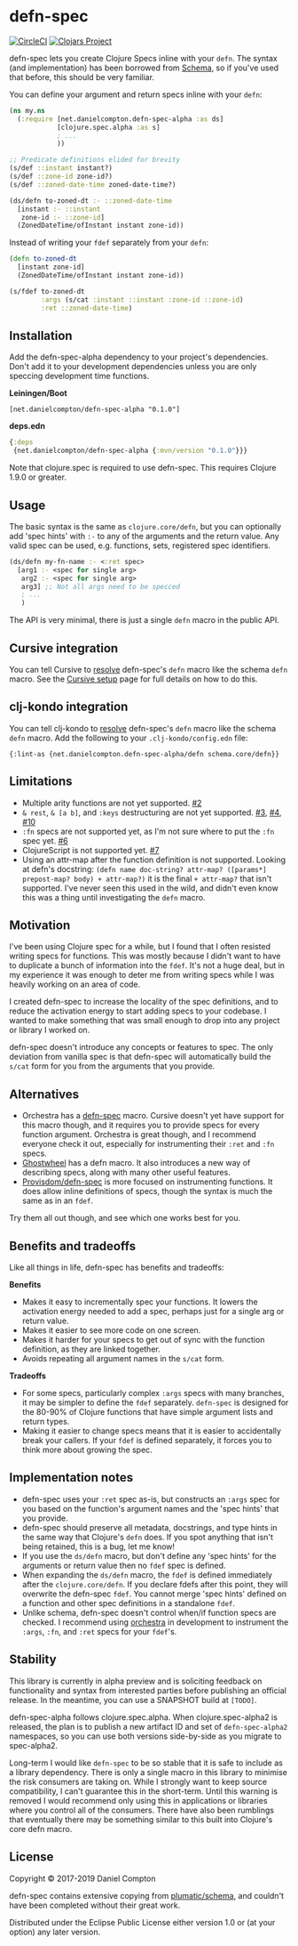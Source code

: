 # defn-spec

[![CircleCI](https://circleci.com/gh/danielcompton/defn-spec.svg?style=svg)](https://circleci.com/gh/danielcompton/defn-spec) [![Clojars Project](https://img.shields.io/clojars/v/net.danielcompton/defn-spec-alpha.svg)](https://clojars.org/net.danielcompton/defn-spec-alpha)

defn-spec lets you create Clojure Specs inline with your `defn`. The syntax (and implementation) has been borrowed from [Schema](https://github.com/plumatic/schema), so if you've used that before, this should be very familiar.

You can define your argument and return specs inline with your `defn`:

```clj
(ns my.ns
  (:require [net.danielcompton.defn-spec-alpha :as ds]
            [clojure.spec.alpha :as s]
            ; ...
            ))

;; Predicate definitions elided for brevity
(s/def ::instant instant?)
(s/def ::zone-id zone-id?)
(s/def ::zoned-date-time zoned-date-time?)

(ds/defn to-zoned-dt :- ::zoned-date-time
  [instant :- ::instant
   zone-id :- ::zone-id]
  (ZonedDateTime/ofInstant instant zone-id))
```

Instead of writing your `fdef` separately from your `defn`:

```clj
(defn to-zoned-dt
  [instant zone-id]
  (ZonedDateTime/ofInstant instant zone-id))

(s/fdef to-zoned-dt
        :args (s/cat :instant ::instant :zone-id ::zone-id)
        :ret ::zoned-date-time)
```

## Installation

Add the defn-spec-alpha dependency to your project's dependencies. Don't add it to your development dependencies unless you are only speccing development time functions.

**Leiningen/Boot**

`[net.danielcompton/defn-spec-alpha "0.1.0"]`

**deps.edn**

```clojure
{:deps
 {net.danielcompton/defn-spec-alpha {:mvn/version "0.1.0"}}}
```

Note that clojure.spec is required to use defn-spec. This requires Clojure 1.9.0 or greater.

## Usage

The basic syntax is the same as `clojure.core/defn`, but you can optionally add 'spec hints' with `:-` to any of the arguments and the return value. Any valid spec can be used, e.g. functions, sets, registered spec identifiers.

```clj
(ds/defn my-fn-name :- <:ret spec>
  [arg1 :- <spec for single arg>
   arg2 :- <spec for single arg>
   arg3] ;; Not all args need to be specced
   ; ...
   )
```

The API is very minimal, there is just a single `defn` macro in the public API.

## Cursive integration

You can tell Cursive to [resolve](https://cursive-ide.com/userguide/macros.html) defn-spec's `defn` macro like the schema `defn` macro. See the [Cursive setup](doc/cursive.md) page for full details on how to do this.

## clj-kondo integration

You can tell clj-kondo to [resolve](https://cljdoc.org/d/clj-kondo/clj-kondo/CURRENT/doc/configuration#lint-a-custom-macro-like-a-built-in-macro) defn-spec's `defn` macro like the schema `defn` macro. Add the following to your `.clj-kondo/config.edn` file:

```
{:lint-as {net.danielcompton.defn-spec-alpha/defn schema.core/defn}}
```

## Limitations

* Multiple arity functions are not yet supported. [#2](https://github.com/danielcompton/defn-spec/issues/2)
* `& rest`, `& [a b]`, and `:keys` destructuring are not yet supported. [#3](https://github.com/danielcompton/defn-spec/issues/3), [#4](https://github.com/danielcompton/defn-spec/issues/3), [#10](https://github.com/danielcompton/defn-spec/issues/10)
* `:fn` specs are not supported yet, as I'm not sure where to put the `:fn` spec yet. [#6](https://github.com/danielcompton/defn-spec/issues/6)
* ClojureScript is not supported yet. [#7](https://github.com/danielcompton/defn-spec/issues/7)
* Using an attr-map after the function definition is not supported. Looking at defn's docstring: `(defn name doc-string? attr-map? ([params*] prepost-map? body) + attr-map?)` it is the final `+ attr-map?` that isn't supported. I've never seen this used in the wild, and didn't even know this was a thing until investigating the `defn` macro.

## Motivation

I've been using Clojure spec for a while, but I found that I often resisted writing specs for functions. This was mostly because I didn't want to have to duplicate a bunch of information into the `fdef`. It's not a huge deal, but in my experience it was enough to deter me from writing specs while I was heavily working on an area of code. 

I created defn-spec to increase the locality of the spec definitions, and to reduce the activation energy to start adding specs to your codebase. I wanted to make something that was small enough to drop into any project or library I worked on.

defn-spec doesn't introduce any concepts or features to spec. The only deviation from vanilla spec is that defn-spec will automatically build the `s/cat` form for you from the arguments that you provide.

## Alternatives

* Orchestra has a [defn-spec](https://github.com/jeaye/orchestra#defn-spec) macro. Cursive doesn't yet have support for this macro though, and it requires you to provide specs for every function argument. Orchestra is great though, and I recommend everyone check it out, especially for instrumenting their `:ret` and `:fn` specs.
* [Ghostwheel](https://github.com/gnl/ghostwheel) has a defn macro. It also introduces a new way of describing specs, along with many other useful features.
* [Provisdom/defn-spec](https://github.com/Provisdom/defn-spec) is more focused on instrumenting functions. It does allow inline definitions of specs, though the syntax is much the same as in an `fdef`.

Try them all out though, and see which one works best for you.

## Benefits and tradeoffs

Like all things in life, defn-spec has benefits and tradeoffs:

**Benefits**

* Makes it easy to incrementally spec your functions. It lowers the activation energy needed to add a spec, perhaps just for a single arg or return value.
* Makes it easier to see more code on one screen.
* Makes it harder for your specs to get out of sync with the function definition, as they are linked together.
* Avoids repeating all argument names in the `s/cat` form.

**Tradeoffs**

* For some specs, particularly complex `:args` specs with many branches, it may be simpler to define the `fdef` separately. `defn-spec` is designed for the 80-90% of Clojure functions that have simple argument lists and return types.
* Making it easier to change specs means that it is easier to accidentally break your callers. If your `fdef` is defined separately, it forces you to think more about growing the spec.

## Implementation notes

* defn-spec uses your `:ret` spec as-is, but constructs an `:args` spec for you based on the function's argument names and the 'spec hints' that you provide.
* defn-spec should preserve all metadata, docstrings, and type hints in the same way that Clojure's `defn` does. If you spot anything that isn't being retained, this is a bug, let me know!
* If you use the `ds/defn` macro, but don't define any 'spec hints' for the arguments or return value then no `fdef` spec is defined.
* When expanding the `ds/defn` macro, the `fdef` is defined immediately after the `clojure.core/defn`. If you declare fdefs after this point, they will overwrite the defn-spec `fdef`. You cannot merge 'spec hints' defined on a function and other spec definitions in a standalone `fdef`.
* Unlike schema, defn-spec doesn't control when/if function specs are checked. I recommend using [orchestra](https://github.com/jeaye/orchestra) in development to instrument the `:args`, `:fn`, and `:ret` specs for your `fdef`'s.

## Stability

This library is currently in alpha preview and is soliciting feedback on functionality and syntax from interested parties before publishing an official release. In the meantime, you can use a SNAPSHOT build at `[TODO]`.

defn-spec-alpha follows clojure.spec.alpha. When clojure.spec-alpha2 is released, the plan is to publish a new artifact ID and set of `defn-spec-alpha2` namespaces, so you can use both versions side-by-side as you migrate to spec-alpha2.

Long-term I would like `defn-spec` to be so stable that it is safe to include as a library dependency. There is only a single macro in this library to minimise the risk consumers are taking on. While I strongly want to keep source compatibility, I can't guarantee this in the short-term. Until this warning is removed I would recommend only using this in applications or libraries where you control all of the consumers. There have also been rumblings that eventually there may be something similar to this built into Clojure's core defn macro.

## License

Copyright © 2017-2019 Daniel Compton

defn-spec contains extensive copying from [plumatic/schema](https://github.com/plumatic/schema/), and couldn't have been completed without their great work.

Distributed under the Eclipse Public License either version 1.0 or (at
your option) any later version.
